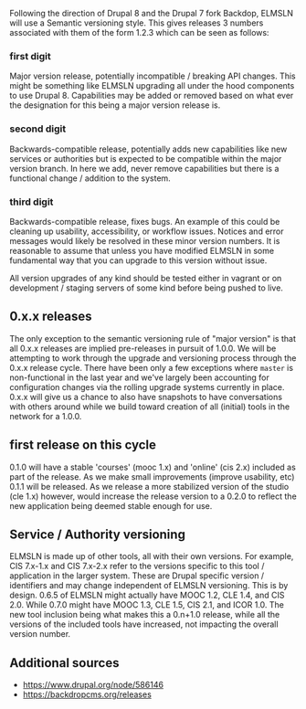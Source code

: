 Following the direction of Drupal 8 and the Drupal 7 fork Backdop, ELMSLN will use a Semantic versioning style. This gives releases 3 numbers associated with them of the form 1.2.3 which can be seen as follows:

### first digit
Major version release, potentially incompatible / breaking API changes. This might be something like ELMSLN upgrading all under the hood components to use Drupal 8. Capabilities may be added or removed based on what ever the designation for this being a major version release is.
### second digit
Backwards-compatible release, potentially adds new capabilities like new services or authorities but is expected to be compatible within the major version branch. In here we add, never remove capabilities but there is a functional change / addition to the system.
### third digit
Backwards-compatible release, fixes bugs. An example of this could be cleaning up usability, accessibility, or workflow issues. Notices and error messages would likely be resolved in these minor version numbers. It is reasonable to assume that unless you have modified ELMSLN in some fundamental way that you can upgrade to this version without issue.

All version upgrades of any kind should be tested either in vagrant or on development / staging servers of some kind before being pushed to live.

## 0.x.x releases
The only exception to the semantic versioning rule of "major version" is that all 0.x.x releases are implied pre-releases in pursuit of 1.0.0. We will be attempting to work through the upgrade and versioning process through the 0.x.x release cycle. There have been only a few exceptions where `master` is non-functional in the last year and we've largely been accounting for configuration changes via the rolling upgrade systems currently in place. 0.x.x will give us a chance to also have snapshots to have conversations with others around while we build toward creation of all (initial) tools in the network for a 1.0.0.

## first release on this cycle
0.1.0 will have a stable 'courses' (mooc 1.x) and 'online' (cis 2.x) included as part of the release. As we make small improvements (improve usability, etc) 0.1.1 will be released. As we release a more stabilized version of the studio (cle 1.x) however, would increase the release version to a 0.2.0 to reflect the new application being deemed stable enough for use.

## Service / Authority versioning
ELMSLN is made up of other tools, all with their own versions. For example, CIS 7.x-1.x and CIS 7.x-2.x refer to the versions specific to this tool / application in the larger system. These are Drupal specific version / identifiers and may change independent of ELMSLN versioning. This is by design. 0.6.5 of ELMSLN might actually have MOOC 1.2, CLE 1.4, and CIS 2.0. While 0.7.0 might have MOOC 1.3, CLE 1.5, CIS 2.1, and ICOR 1.0. The new tool inclusion being what makes this a 0.n+1.0 release, while all the versions of the included tools have increased, not impacting the overall version number.

## Additional sources
* https://www.drupal.org/node/586146
* https://backdropcms.org/releases